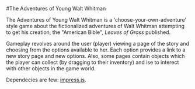 #The Adventures of Young Walt Whitman

The Adventures of Young Walt Whitman is a 'choose-your-own-adventure' style game about the fictionalized adventures of Walt Whitman attempting to get his creation, the "American Bible", *Leaves of Grass* published. 

Gameplay revolves around the user (player) viewing a page of the story and choosing from the options available to her. Each option provides a link to a new story page and new options. Also, some pages contain objects which the player can collect (by dragging to their inventory) and ise to interect with other objects in the game world.

Dependecies are few: [impress.js](http://bartaz.github.io/impress.js/#/bored).

